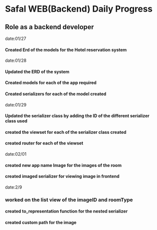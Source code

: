 # Safal WEB(Backend) Daily Progress
## Role as a backend developer
date:01/27
#### Created Erd of the models for the Hotel reservation system
date:01/28
#### Updated the ERD of the system
#### Created models for each of the app required
#### Created serializers for each of the model created 

date:01/29
#### Updated the serializer class by adding the ID of the different serializer class used
#### created the viewset for each of the serializer class created
#### created router for each of the viewset

date:02/01
#### created new app name Image for the images of the room
#### created imaged serializer for viewing image in frontend

date:2/9
### worked on the list view of the imageID and roomType
#### created to_representation function for the nested serializer
#### created custom path for the image 
